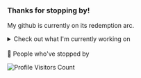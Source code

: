 ### Thanks for stopping by! 
My github is currently on its redemption arc.
<br>

<details>
  <summary>Check out what I'm currently working on</summary>
  
  - [shreyas-sreedhar/portfolio](https://shreyas-sreedhar.com) - Building my portfolio here, you can find my rant on my [Twitter](https://twitter.com/imnotshreyas) 
</details>

<br> 
🫡 People who've stopped by

![Profile Visitors Count](https://profile-counter.glitch.me/shreyas-sreedhar/count.svg)
